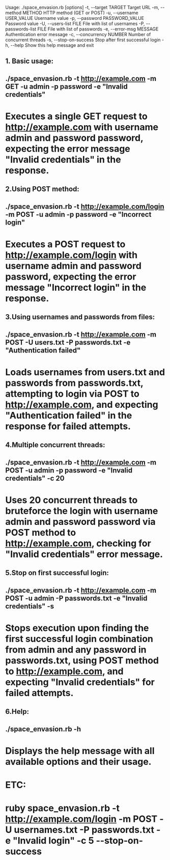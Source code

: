 
Usage: ./space_envasion.rb [options]
    -t, --target TARGET              Target URL
    -m, --method METHOD              HTTP method (GET or POST)
    -u, --username USER_VALUE        Username value
    -p, --password PASSWORD_VALUE    Password value
    -U, --users-list FILE            File with list of usernames
    -P, --passwords-list FILE        File with list of passwords
    -e, --error-msg MESSAGE          Authentication error message
    -c, --concurrency NUMBER         Number of concurrent threads
    -s, --stop-on-success            Stop after first successful login
    -h, --help                       Show this help message and exit

**1. Basic usage:**
---------------------------------------------------------------------------------------------
./space_envasion.rb -t http://example.com -m GET -u admin -p password -e "Invalid credentials"
---------------------------------------------------------------------------------------------
Executes a single GET request to http://example.com with username admin and password password, expecting the error message "Invalid credentials" in the response.
===============================================================================================
**2.Using POST method:**
---------------------------------------------------------------------------------------------
./space_envasion.rb -t http://example.com/login -m POST -u admin -p password -e "Incorrect login"
---------------------------------------------------------------------------------------------
Executes a POST request to http://example.com/login with username admin and password password, expecting the error message "Incorrect login" in the response.
===============================================================================================
**3.Using usernames and passwords from files:**
---------------------------------------------------------------------------------------------
./space_envasion.rb -t http://example.com -m POST -U users.txt -P passwords.txt -e "Authentication failed"
---------------------------------------------------------------------------------------------
Loads usernames from users.txt and passwords from passwords.txt, attempting to login via POST to http://example.com, and expecting "Authentication failed" in the response for failed attempts.
===============================================================================================
**4.Multiple concurrent threads:**
---------------------------------------------------------------------------------------------
./space_envasion.rb -t http://example.com -m POST -u admin -p password -e "Invalid credentials" -c 20
---------------------------------------------------------------------------------------------
Uses 20 concurrent threads to bruteforce the login with username admin and password password via POST method to http://example.com, checking for "Invalid credentials" error message.
===============================================================================================
**5.Stop on first successful login:**
---------------------------------------------------------------------------------------------
./space_envasion.rb -t http://example.com -m POST -u admin -P passwords.txt -e "Invalid credentials" -s
---------------------------------------------------------------------------------------------
Stops execution upon finding the first successful login combination from admin and any password in passwords.txt, using POST method to http://example.com, and expecting "Invalid credentials" for failed attempts.
===============================================================================================
**6.Help:**
---------------------------------------------------------------------------------------------
./space_envasion.rb -h
---------------------------------------------------------------------------------------------
Displays the help message with all available options and their usage.
===============================================================================================



ETC:
===============================================================================================
ruby space_envasion.rb -t http://example.com/login -m POST -U usernames.txt -P passwords.txt -e "Invalid login" -c 5 --stop-on-success
===============================================================================================
